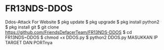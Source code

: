# FR13NDS-DDOS
Ddos-Attack For Website
$ pkg update
$ pkg upgrade
$ pkg install python2
$ pkg install git
$ git clone https://github.com/FriendsDefacerTeam/FR13NDS-DDOS
$ cd FR13NDS~DDOS
$ chmod +x DDOS.py
$ python2 DDOS.py
MASUKKAN IP TARGET DAN PORTnya
